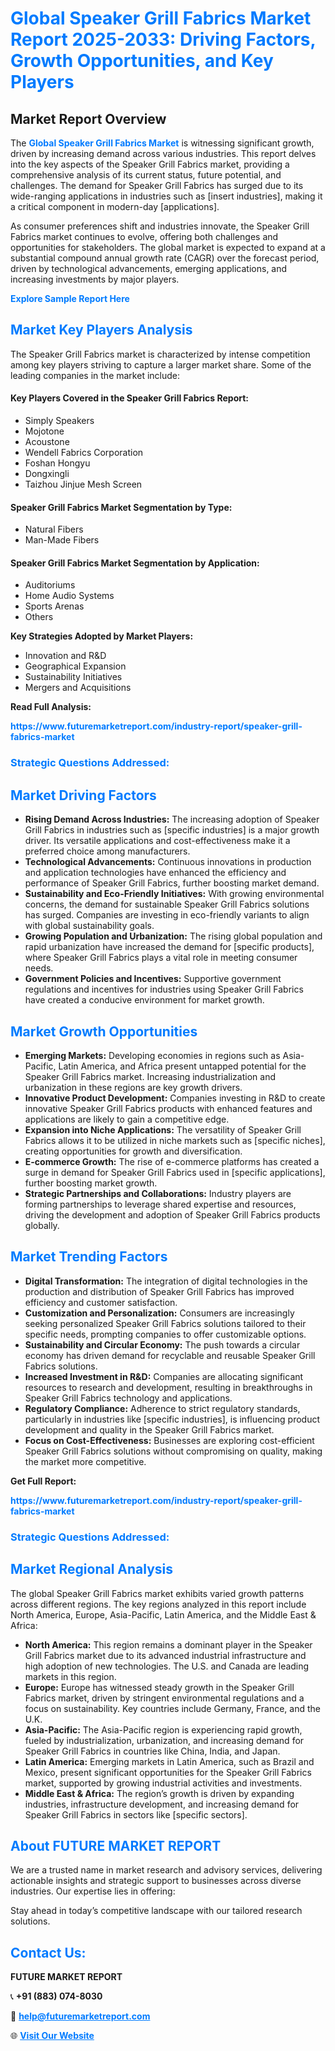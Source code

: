 <h1 style="color: #007BFF;">Global Speaker Grill Fabrics Market Report 2025-2033: Driving Factors, Growth Opportunities, and Key Players</h1>

<section id="overview">
<h2>Market Report Overview</h2>
<p>The <a href="https://www.futuremarketreport.com/industry-report/speaker-grill-fabrics-market" style="color: #007BFF; text-decoration: none;"><strong>Global Speaker Grill Fabrics Market</strong></a> is witnessing significant growth, driven by increasing demand across various industries. This report delves into the key aspects of the Speaker Grill Fabrics market, providing a comprehensive analysis of its current status, future potential, and challenges. The demand for Speaker Grill Fabrics has surged due to its wide-ranging applications in industries such as [insert industries], making it a critical component in modern-day [applications].</p>
<p>As consumer preferences shift and industries innovate, the Speaker Grill Fabrics market continues to evolve, offering both challenges and opportunities for stakeholders. The global market is expected to expand at a substantial compound annual growth rate (CAGR) over the forecast period, driven by technological advancements, emerging applications, and increasing investments by major players.</p>
</section>

<section id="overview">
<p><a href="https://www.futuremarketreport.com/request-sample/reportId=110061" style="color: #007BFF; text-decoration: none;"><strong>Explore Sample Report Here</strong></a></p>
</section>

<section id="key-players">
<h2 style="color: #007BFF;">Market Key Players Analysis</h2>
<p>The Speaker Grill Fabrics market is characterized by intense competition among key players striving to capture a larger market share. Some of the leading companies in the market include:</p>
<h4>Key Players Covered in the Speaker Grill Fabrics Report:</h4>
<ul><li>Simply Speakers</li><li>Mojotone</li><li>Acoustone</li><li>Wendell Fabrics Corporation</li><li>Foshan Hongyu</li><li>Dongxingli</li><li>Taizhou Jinjue Mesh Screen</li></ul>
<h4>Speaker Grill Fabrics Market Segmentation by Type:</h4>
<ul><li>Natural Fibers</li><li>Man-Made Fibers</li></ul>

<h4>Speaker Grill Fabrics Market Segmentation by Application:</h4>
<ul><li>Auditoriums</li><li>Home Audio Systems</li><li>Sports Arenas</li><li>Others</li></ul>
<p><strong>Key Strategies Adopted by Market Players:</strong></p>
<ul>
<li>Innovation and R&D</li>
<li>Geographical Expansion</li>
<li>Sustainability Initiatives</li>
<li>Mergers and Acquisitions</li>
</ul>
</section>

<section>
<p><strong>Read Full Analysis: </strong></p><a href="https://www.futuremarketreport.com/industry-report/speaker-grill-fabrics-market" style="color: #007BFF; text-decoration: none;"><strong>https://www.futuremarketreport.com/industry-report/speaker-grill-fabrics-market</strong></a>
<h3 style="color: #007BFF;">Strategic Questions Addressed:</h3>
</section>

<section id="driving-factors">
<h2 style="color: #007BFF;">Market Driving Factors</h2>
<ul>
<li><strong>Rising Demand Across Industries:</strong> The increasing adoption of Speaker Grill Fabrics in industries such as [specific industries] is a major growth driver. Its versatile applications and cost-effectiveness make it a preferred choice among manufacturers.</li>
<li><strong>Technological Advancements:</strong> Continuous innovations in production and application technologies have enhanced the efficiency and performance of Speaker Grill Fabrics, further boosting market demand.</li>
<li><strong>Sustainability and Eco-Friendly Initiatives:</strong> With growing environmental concerns, the demand for sustainable Speaker Grill Fabrics solutions has surged. Companies are investing in eco-friendly variants to align with global sustainability goals.</li>
<li><strong>Growing Population and Urbanization:</strong> The rising global population and rapid urbanization have increased the demand for [specific products], where Speaker Grill Fabrics plays a vital role in meeting consumer needs.</li>
<li><strong>Government Policies and Incentives:</strong> Supportive government regulations and incentives for industries using Speaker Grill Fabrics have created a conducive environment for market growth.</li>
</ul>
</section>

<section id="growth-opportunities">
<h2 style="color: #007BFF;">Market Growth Opportunities</h2>
<ul>
<li><strong>Emerging Markets:</strong> Developing economies in regions such as Asia-Pacific, Latin America, and Africa present untapped potential for the Speaker Grill Fabrics market. Increasing industrialization and urbanization in these regions are key growth drivers.</li>
<li><strong>Innovative Product Development:</strong> Companies investing in R&D to create innovative Speaker Grill Fabrics products with enhanced features and applications are likely to gain a competitive edge.</li>
<li><strong>Expansion into Niche Applications:</strong> The versatility of Speaker Grill Fabrics allows it to be utilized in niche markets such as [specific niches], creating opportunities for growth and diversification.</li>
<li><strong>E-commerce Growth:</strong> The rise of e-commerce platforms has created a surge in demand for Speaker Grill Fabrics used in [specific applications], further boosting market growth.</li>
<li><strong>Strategic Partnerships and Collaborations:</strong> Industry players are forming partnerships to leverage shared expertise and resources, driving the development and adoption of Speaker Grill Fabrics products globally.</li>
</ul>
</section>

<section id="trending-factors">
<h2 style="color: #007BFF;">Market Trending Factors</h2>
<ul>
<li><strong>Digital Transformation:</strong> The integration of digital technologies in the production and distribution of Speaker Grill Fabrics has improved efficiency and customer satisfaction.</li>
<li><strong>Customization and Personalization:</strong> Consumers are increasingly seeking personalized Speaker Grill Fabrics solutions tailored to their specific needs, prompting companies to offer customizable options.</li>
<li><strong>Sustainability and Circular Economy:</strong> The push towards a circular economy has driven demand for recyclable and reusable Speaker Grill Fabrics solutions.</li>
<li><strong>Increased Investment in R&D:</strong> Companies are allocating significant resources to research and development, resulting in breakthroughs in Speaker Grill Fabrics technology and applications.</li>
<li><strong>Regulatory Compliance:</strong> Adherence to strict regulatory standards, particularly in industries like [specific industries], is influencing product development and quality in the Speaker Grill Fabrics market.</li>
<li><strong>Focus on Cost-Effectiveness:</strong> Businesses are exploring cost-efficient Speaker Grill Fabrics solutions without compromising on quality, making the market more competitive.</li>
</ul>
</section>

<section>
<p><strong>Get Full Report: </strong></p><a href="https://www.futuremarketreport.com/industry-report/speaker-grill-fabrics-market" style="color: #007BFF; text-decoration: none;"><strong>https://www.futuremarketreport.com/industry-report/speaker-grill-fabrics-market</strong></a>
<h3 style="color: #007BFF;">Strategic Questions Addressed:</h3>
</section>


<section id="regional-analysis">
<h2 style="color: #007BFF;">Market Regional Analysis</h2>
<p>The global Speaker Grill Fabrics market exhibits varied growth patterns across different regions. The key regions analyzed in this report include North America, Europe, Asia-Pacific, Latin America, and the Middle East & Africa:</p>
<ul>
<li><strong>North America:</strong> This region remains a dominant player in the Speaker Grill Fabrics market due to its advanced industrial infrastructure and high adoption of new technologies. The U.S. and Canada are leading markets in this region.</li>
<li><strong>Europe:</strong> Europe has witnessed steady growth in the Speaker Grill Fabrics market, driven by stringent environmental regulations and a focus on sustainability. Key countries include Germany, France, and the U.K.</li>
<li><strong>Asia-Pacific:</strong> The Asia-Pacific region is experiencing rapid growth, fueled by industrialization, urbanization, and increasing demand for Speaker Grill Fabrics in countries like China, India, and Japan.</li>
<li><strong>Latin America:</strong> Emerging markets in Latin America, such as Brazil and Mexico, present significant opportunities for the Speaker Grill Fabrics market, supported by growing industrial activities and investments.</li>
<li><strong>Middle East & Africa:</strong> The region’s growth is driven by expanding industries, infrastructure development, and increasing demand for Speaker Grill Fabrics in sectors like [specific sectors].</li>
</ul>
</section>

<footer>
<h2 style="color: #007BFF;">About FUTURE MARKET REPORT</h2>
<p>We are a trusted name in market research and advisory services, delivering actionable insights and strategic support to businesses across diverse industries. Our expertise lies in offering:</p>

<p>Stay ahead in today’s competitive landscape with our tailored research solutions.</p>

<h2 style="color: #007BFF;">Contact Us:</h2>
<p><strong>FUTURE MARKET REPORT</strong></p>
<p>📞 <strong>+91 (883) 074-8030</strong></p>
<p>📧 <strong><a href="mailto:help@futuremarketreport.com" style="color: #007BFF;">help@futuremarketreport.com</a></strong></p>
<p>🌐 <strong><a href="https://www.futuremarketreport.com/" style="color: #007BFF;">Visit Our Website</a></strong></p>
</footer>